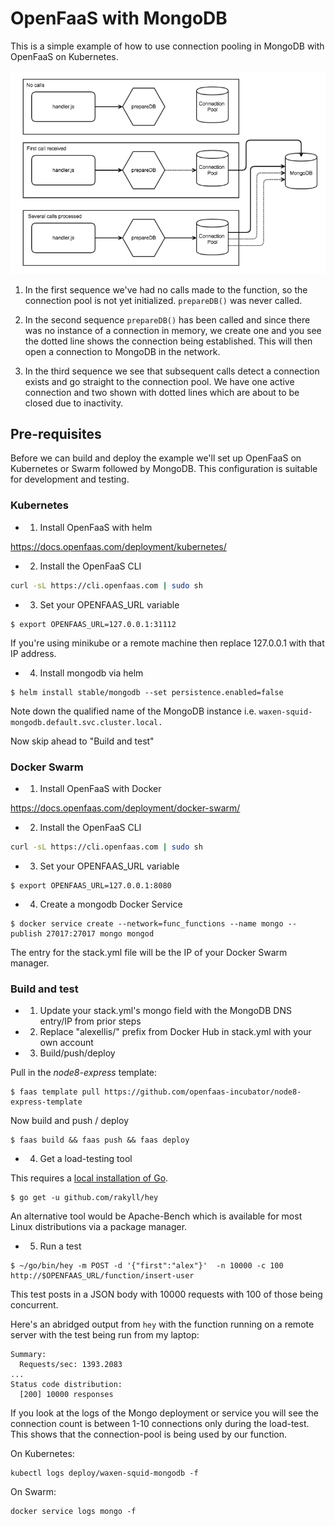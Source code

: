 # OpenFaaS with MongoDB

This is a simple example of how to use connection pooling in MongoDB with OpenFaaS on Kubernetes.

![](./diagram/conceptual-mongo.png)

1. In the first sequence we've had no calls made to the function, so the connection pool is not yet initialized. `prepareDB()` was never called.

2. In the second sequence `prepareDB()` has been called and since there was no instance of a connection in memory, we create one and you see the dotted line shows the connection being established. This will then open a connection to MongoDB in the network.

3. In the third sequence we see that subsequent calls detect a connection exists and go straight to the connection pool. We have one active connection and two shown with dotted lines which are about to be closed due to inactivity.

## Pre-requisites

Before we can build and deploy the example we'll set up OpenFaaS on Kubernetes or Swarm followed by MongoDB. This configuration is suitable for development and testing.

### Kubernetes

* 1. Install OpenFaaS with helm

https://docs.openfaas.com/deployment/kubernetes/

* 2. Install the OpenFaaS CLI

```bash
curl -sL https://cli.openfaas.com | sudo sh
```

* 3. Set your OPENFAAS_URL variable

```
$ export OPENFAAS_URL=127.0.0.1:31112
```

If you're using minikube or a remote machine then replace 127.0.0.1 with that IP address.

* 4. Install mongodb via helm

```
$ helm install stable/mongodb --set persistence.enabled=false
```

Note down the qualified name of the MongoDB instance i.e. `waxen-squid-mongodb.default.svc.cluster.local.`

Now skip ahead to "Build and test"

### Docker Swarm

* 1. Install OpenFaaS with Docker

https://docs.openfaas.com/deployment/docker-swarm/

* 2. Install the OpenFaaS CLI

```bash
curl -sL https://cli.openfaas.com | sudo sh
```

* 3. Set your OPENFAAS_URL variable

```
$ export OPENFAAS_URL=127.0.0.1:8080
```

* 4. Create a mongodb Docker Service

```
$ docker service create --network=func_functions --name mongo --publish 27017:27017 mongo mongod
```

The entry for the stack.yml file will be the IP of your Docker Swarm manager.

### Build and test

* 1. Update your stack.yml's mongo field with the MongoDB DNS entry/IP from prior steps

* 2. Replace "alexellis/" prefix from Docker Hub in stack.yml with your own account

* 3. Build/push/deploy

Pull in the *node8-express* template:

```
$ faas template pull https://github.com/openfaas-incubator/node8-express-template
```

Now build and push / deploy

```
$ faas build && faas push && faas deploy
```

* 4. Get a load-testing tool

This requires a [local installation of Go](https://golang.org/dl/).

```
$ go get -u github.com/rakyll/hey
```

An alternative tool would be Apache-Bench which is available for most Linux distributions via a package manager.

* 5. Run a test

```
$ ~/go/bin/hey -m POST -d '{"first":"alex"}'  -n 10000 -c 100 http://$OPENFAAS_URL/function/insert-user
```

This test posts in a JSON body with 10000 requests with 100 of those being concurrent.

Here's an abridged output from `hey` with the function running on a remote server with the test being run from my laptop:

```
Summary:
  Requests/sec: 1393.2083
...
Status code distribution:
  [200] 10000 responses
```

If you look at the logs of the Mongo deployment or service you will see the connection count is between 1-10 connections only during the load-test. This shows that the connection-pool is being used by our function.

On Kubernetes:

```
kubectl logs deploy/waxen-squid-mongodb -f
```

On Swarm:

```
docker service logs mongo -f
```
